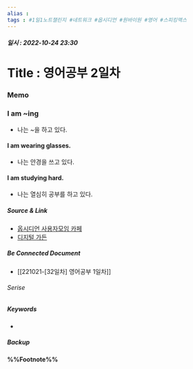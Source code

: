 ```yaml
---
alias : 
tags : #1일1노트챌린지 #네트워크 #옵시디언 #원바이원 #영어 #스피킹맥스
---
```


##### 일시 : 2022-10-24 23:30

# Title : 영어공부 2일차

### Memo

### I am ~ing
- 나는 ~을 하고 있다.

####  I am wearing glasses.
- 나는 안경을 쓰고 있다.

#### I am studying hard.
- 나는 열심히 공부를 하고 있다.

##### Source & Link
- [옵시디언 사용자모임 카페](https://cafe.naver.com/obsidianary/2190)
- [디지털 가든](https://chunghasull.netlify.app/221024-33일차-영어공부-2일차)

##### Be Connected Document
- [[221021-[32일차] 영어공부 1일차]]

###### Serise


##### Keywords
- 

##### Backup


#### %%Footnote%%

[^1]: 